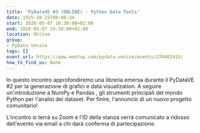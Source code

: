 ```yaml
---
title: 'PyDataVE #3 (ONLINE) - Python Data Tools'
date: 1925-10-25T00:06:34
start: 2020-05-07 18:30:00+02:00
end: 2020-05-07 19:30:00+02:00
location: Online
group:
- PyData Venice
tags: []
event_url: https://www.meetup.com/pydata-venice/events/270401915/
how_to_find_us: None
---
```



In questo incontro approfondiremo una libreria emersa durante il PyDataVE #2 per la generazione di grafici e data visualization. A seguire un'introduzione a NumPy e Pandas , gli strumenti principali del mondo Python per l'analisi dei dataset. Per finire, l'annuncio di un nuovo progetto comunitario!

L'incontro si terrà su Zoom e l'ID della stanza verrà comunicato a ridosso dell'evento via email a chi darà conferma di partecipazione.
